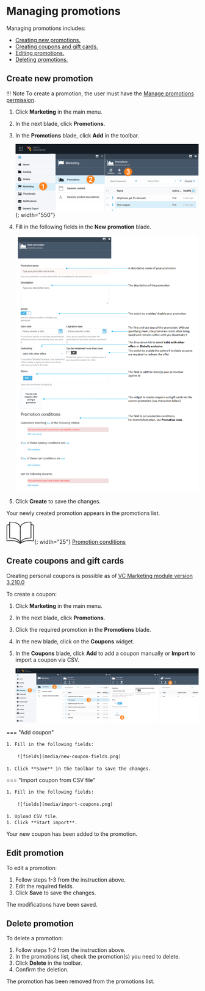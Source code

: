 # Managing promotions

Managing promotions includes:

* [Creating new promotions.](managing-promotions.md#creating-new-promotion)
* [Creating coupons and gift cards.](managing-promotions.md#create-coupons-and-gift-cards)
* [Editing promotions.](managing-promotions.md#edit-promotion)
* [Deleting promotions.](managing-promotions.md#delete-promotion)

## Create new promotion

!!! Note
	To create a promotion, the user must have the [Manage promotions permission](../security/managing-users.md).

1. Click **Marketing** in the main menu.
1. In the next blade, click **Promotions**.
1. In the **Promotions** blade, click **Add** in the toolbar.

	![path](media/add-promotion-path.png){: width="550"}

1. Fill in the following fields in the **New promotion** blade.

	![fields](media/create-promotion.png)

1. Click **Create** to save the changes. 

Your newly created promotion appears in the promotions list.

![Readmore](media/readmore.png){: width="25"} [Promotion conditions](promotion-rules.md)

## Create coupons and gift cards

Creating personal coupons is possible as of [VC Marketing module version 3.210.0](https://github.com/VirtoCommerce/vc-module-marketing/releases/tag/3.210.0) 

To create a coupon:

1. Click **Marketing** in the main menu.
1. In the next blade, click **Promotions**.
1. Click the required promotion in the **Promotions** blade.
1. In the new blade, click on the **Coupons** widget. 
1. In the **Coupons** blade, click **Add** to add a coupon manually or **Import** to import a coupon via CSV.

	![path](media/add-coupon-path.png)

=== "Add coupon"

	1. Fill in the following fields:

		![fields](media/new-coupon-fields.png)

	1. Click **Save** in the toolbar to save the changes.

=== "Import coupon from CSV file"

	1. Fill in the following fields:

		![fields](media/import-coupons.png)

	1. Upload CSV file.
	1. Click **Start import**.

Your new coupon has been added to the promotion.

## Edit promotion

To edit a promotion:

1. Follow steps 1-3 from the instruction above.
1. Edit the required fields.
1. Click **Save** to save the changes.

The modifications have been saved.

## Delete promotion

To delete a promotion:

1. Follow steps 1-2 from the instruction above.
1. In the promotions list, check the promotion(s) you need to delete. 
1. Click **Delete** in the toolbar.
1. Confirm the deletion. 

The promotion has been removed from the promotions list.